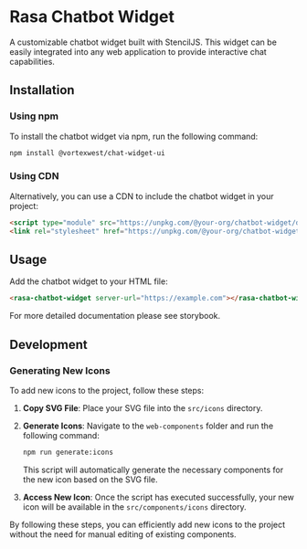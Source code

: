 # Rasa Chatbot Widget

A customizable chatbot widget built with StencilJS. This widget can be easily integrated into any web application to provide interactive chat capabilities.

## Installation

### Using npm

To install the chatbot widget via npm, run the following command:

```bash
npm install @vortexwest/chat-widget-ui
```

### Using CDN

Alternatively, you can use a CDN to include the chatbot widget in your project:

```html
<script type="module" src="https://unpkg.com/@your-org/chatbot-widget/dist/rasa-chatwigdet/rasa-chatwigdet.esm.js"></script>
<link rel="stylesheet" href="https://unpkg.com/@your-org/chatbot-widget/dist/rasa-chatwigdet/rasa-chatwigdet.css" />
```

## Usage

Add the chatbot widget to your HTML file:

```html
<rasa-chatbot-widget server-url="https://example.com"></rasa-chatbot-widget>
```

For more detailed documentation please see storybook.

## Development

### Generating New Icons

To add new icons to the project, follow these steps:

1. **Copy SVG File**: Place your SVG file into the `src/icons` directory.

2. **Generate Icons**: Navigate to the `web-components` folder and run the following command:

   ```bash
   npm run generate:icons
   ```

   This script will automatically generate the necessary components for the new icon based on the SVG file.

3. **Access New Icon**: Once the script has executed successfully, your new icon will be available in the `src/components/icons` directory.

By following these steps, you can efficiently add new icons to the project without the need for manual editing of existing components.
